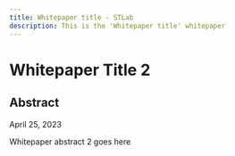 ```yaml
---
title: Whitepaper title - STLab
description: This is the 'Whitepaper title' whitepaper
---
```


# Whitepaper Title 2

## Abstract

April 25, 2023

Whitepaper abstract 2 goes here
